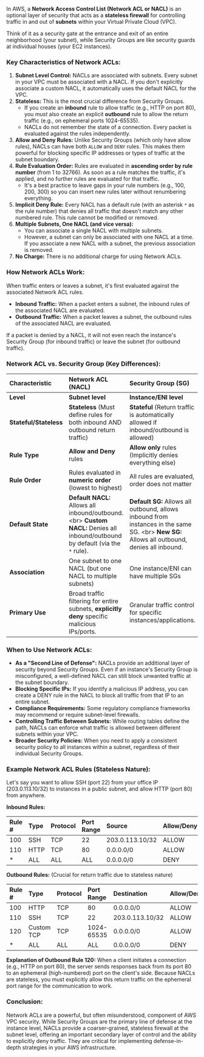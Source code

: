 In AWS, a **Network Access Control List (Network ACL or NACL)** is an optional layer of security that acts as a **stateless firewall** for controlling traffic in and out of **subnets** within your Virtual Private Cloud (VPC).

Think of it as a security gate at the entrance and exit of an entire neighborhood (your subnet), while Security Groups are like security guards at individual houses (your EC2 instances).

### Key Characteristics of Network ACLs:

1.  **Subnet Level Control:** NACLs are associated with subnets. Every subnet in your VPC must be associated with a NACL. If you don't explicitly associate a custom NACL, it automatically uses the default NACL for the VPC.
2.  **Stateless:** This is the most crucial difference from Security Groups.
      * If you create an **inbound** rule to allow traffic (e.g., HTTP on port 80), you *must* also create an explicit **outbound** rule to allow the return traffic (e.g., on ephemeral ports 1024-65535).
      * NACLs do not remember the state of a connection. Every packet is evaluated against the rules independently.
3.  **Allow and Deny Rules:** Unlike Security Groups (which only have allow rules), NACLs can have both `ALLOW` and `DENY` rules. This makes them powerful for blocking specific IP addresses or types of traffic at the subnet boundary.
4.  **Rule Evaluation Order:** Rules are evaluated in **ascending order by rule number** (from 1 to 32766). As soon as a rule matches the traffic, it's applied, and no further rules are evaluated for that traffic.
      * It's a best practice to leave gaps in your rule numbers (e.g., 100, 200, 300) so you can insert new rules later without renumbering everything.
5.  **Implicit Deny Rule:** Every NACL has a default rule (with an asterisk `*` as the rule number) that denies all traffic that doesn't match any other numbered rule. This rule cannot be modified or removed.
6.  **Multiple Subnets, One NACL (and vice versa):**
      * You can associate a single NACL with multiple subnets.
      * However, a subnet can only be associated with one NACL at a time. If you associate a new NACL with a subnet, the previous association is removed.
7.  **No Charge:** There is no additional charge for using Network ACLs.

### How Network ACLs Work:

When traffic enters or leaves a subnet, it's first evaluated against the associated Network ACL rules.

  * **Inbound Traffic:** When a packet enters a subnet, the inbound rules of the associated NACL are evaluated.
  * **Outbound Traffic:** When a packet leaves a subnet, the outbound rules of the associated NACL are evaluated.

If a packet is denied by a NACL, it will not even reach the instance's Security Group (for inbound traffic) or leave the subnet (for outbound traffic).

### Network ACL vs. Security Group (Key Differences):

| Characteristic      | Network ACL (NACL)                          | Security Group (SG)                                  |
| :------------------ | :------------------------------------------ | :--------------------------------------------------- |
| **Level** | **Subnet level** | **Instance/ENI level** |
| **Stateful/Stateless** | **Stateless** (Must define rules for both inbound AND outbound return traffic) | **Stateful** (Return traffic is automatically allowed if inbound/outbound is allowed) |
| **Rule Type** | **Allow and Deny** rules                    | **Allow only** rules (Implicitly denies everything else) |
| **Rule Order** | Rules evaluated in **numeric order** (lowest to highest) | All rules are evaluated, order does not matter      |
| **Default State** | **Default NACL:** Allows all inbound/outbound. \<br\> **Custom NACL:** Denies all inbound/outbound by default (via the `*` rule). | **Default SG:** Allows all outbound, allows inbound from instances in the same SG. \<br\> **New SG:** Allows all outbound, denies all inbound. |
| **Association** | One subnet to one NACL (but one NACL to multiple subnets) | One instance/ENI can have multiple SGs             |
| **Primary Use** | Broad traffic filtering for entire subnets, **explicitly deny** specific malicious IPs/ports. | Granular traffic control for specific instances/applications. |

### When to Use Network ACLs:

  * **As a "Second Line of Defense":** NACLs provide an additional layer of security beyond Security Groups. Even if an instance's Security Group is misconfigured, a well-defined NACL can still block unwanted traffic at the subnet boundary.
  * **Blocking Specific IPs:** If you identify a malicious IP address, you can create a DENY rule in the NACL to block all traffic from that IP to an entire subnet.
  * **Compliance Requirements:** Some regulatory compliance frameworks may recommend or require subnet-level firewalls.
  * **Controlling Traffic Between Subnets:** While routing tables define the path, NACLs can enforce what traffic is allowed between different subnets within your VPC.
  * **Broader Security Policies:** When you need to apply a consistent security policy to all instances within a subnet, regardless of their individual Security Groups.

### Example Network ACL Rules (Stateless Nature):

Let's say you want to allow SSH (port 22) from your office IP (203.0.113.10/32) to instances in a public subnet, and allow HTTP (port 80) from anywhere.

**Inbound Rules:**

| Rule \# | Type  | Protocol | Port Range | Source            | Allow/Deny |
| :----- | :---- | :------- | :--------- | :---------------- | :--------- |
| 100    | SSH   | TCP      | 22         | 203.0.113.10/32   | ALLOW      |
| 110    | HTTP  | TCP      | 80         | 0.0.0.0/0         | ALLOW      |
| \* | ALL   | ALL      | ALL        | 0.0.0.0/0         | DENY       |

**Outbound Rules:** (Crucial for return traffic due to stateless nature)

| Rule \# | Type  | Protocol | Port Range | Destination       | Allow/Deny |
| :----- | :---- | :------- | :--------- | :---------------- | :--------- |
| 100    | HTTP  | TCP      | 80         | 0.0.0.0/0         | ALLOW      |
| 110    | SSH   | TCP      | 22         | 203.0.113.10/32   | ALLOW      |
| 120    | Custom TCP | TCP      | 1024-65535 | 0.0.0.0/0         | ALLOW      | (Ephemeral ports for client return traffic)
| \* | ALL   | ALL      | ALL        | 0.0.0.0/0         | DENY       |

**Explanation of Outbound Rule 120:** When a client initiates a connection (e.g., HTTP on port 80), the server sends responses back from its port 80 to an ephemeral (high-numbered) port on the client's side. Because NACLs are stateless, you must explicitly allow this return traffic on the ephemeral port range for the communication to work.

### Conclusion:

Network ACLs are a powerful, but often misunderstood, component of AWS VPC security. While Security Groups are the primary line of defense at the instance level, NACLs provide a coarser-grained, stateless firewall at the subnet level, offering an important secondary layer of control and the ability to explicitly deny traffic. They are critical for implementing defense-in-depth strategies in your AWS infrastructure.
